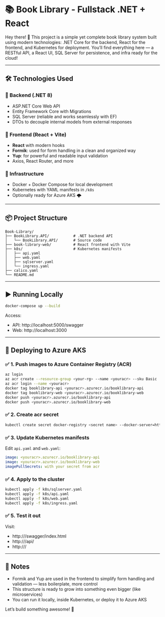 
# 📚 Book Library - Fullstack .NET + React

Hey there! 👋 This project is a simple yet complete book library system built using modern technologies: .NET Core for the backend, React for the frontend, and Kubernetes for deployment. You’ll find everything here — a RESTful API, a React UI, SQL Server for persistence, and infra ready for the cloud!

---

## 🛠️ Technologies Used

### 🔹 Backend (.NET 8)
- ASP.NET Core Web API
- Entity Framework Core with Migrations
- SQL Server (reliable and works seamlessly with EF)
- DTOs to decouple internal models from external responses

### 🔹 Frontend (React + Vite)
- **React** with modern hooks
- **Formik**: used for form handling in a clean and organized way
- **Yup**: for powerful and readable input validation
- Axios, React Router, and more

### 🔹 Infrastructure
- Docker + Docker Compose for local development
- Kubernetes with YAML manifests in `/k8s`
- Optionally ready for Azure AKS 🌩️

---

## 📦 Project Structure

```
Book-Library/
├── BookLibrary.API/           # .NET backend API
│   └── BookLibrary.API/       # Source code
├── book-library-web/          # React frontend with Vite
├── k8s/                       # Kubernetes manifests
│   ├── api.yaml
│   ├── web.yaml
│   ├── sqlserver.yaml
│   └── ingress.yaml
├── calico.yaml
└── README.md
```

---

## ▶️ Running Locally

```bash
docker-compose up --build
```

Access:
- API: http://localhost:5000/swagger
- Web: http://localhost:3000

---

## 🚀 Deploying to Azure AKS

### ✅ 1. Push images to Azure Container Registry (ACR)

```bash
az login
az acr create --resource-group <your-rg> --name <youracr> --sku Basic
az acr login --name <youracr>
docker tag booklibrary-api <youracr>.azurecr.io/booklibrary-api
docker tag booklibrary-web <youracr>.azurecr.io/booklibrary-web
docker push <youracr>.azurecr.io/booklibrary-api
docker push <youracr>.azurecr.io/booklibrary-web
```
### ✅ 2. Create acr secret

```bash
kubectl create secret docker-registry <secret name> --docker-server=https://<youracr>.azurecr.io --docker-username=<youracr-user> --docker-password==<youracr-passwors> --docker-email=<your-email>
```

### ✅ 3. Update Kubernetes manifests

Edit `api.yaml` and `web.yaml`:

```yaml
image: <youracr>.azurecr.io/booklibrary-api
image: <youracr>.azurecr.io/booklibrary-web
imagePullSecrets: with your secret from acr
```

### ✅ 4. Apply to the cluster

```bash
kubectl apply -f k8s/sqlserver.yaml
kubectl apply -f k8s/api.yaml
kubectl apply -f k8s/web.yaml
kubectl apply -f k8s/ingress.yaml
```

### ✅ 5. Test it out

Visit:
- http://<external-ip>/swagger/index.html
- http://<external-ip>/api/<routes>
- http://<external-ip>/

---

## 💬 Notes

- Formik and Yup are used in the frontend to simplify form handling and validation — less boilerplate, more control
- This structure is ready to grow into something even bigger (like microservices)
- You can run it locally, inside Kubernetes, or deploy it to Azure AKS

Let’s build something awesome! 🚀
